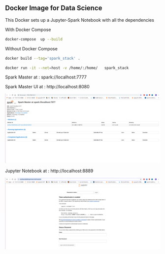 Docker Image for Data Science
-----------------------

This Docker sets up a Jupyter-Spark Notebook with all the dependencies

With Docker Compose
```bash
docker-compose  up --build
```

Without Docker Compose
```bash
docker build --tag='spark_stack' .
```

```bash
docker run -it --net=host -v /home/:/home/   spark_stack
```

Spark Master at : spark://localhost:7777

Spark Master UI at : http://localhost:8080


![Spark Master UI](./images/spark_master_UI.png)




Jupyter Notebook at : http://localhost:8889

![Jupyter Notebook UI](./images/jupyter_UI.png)